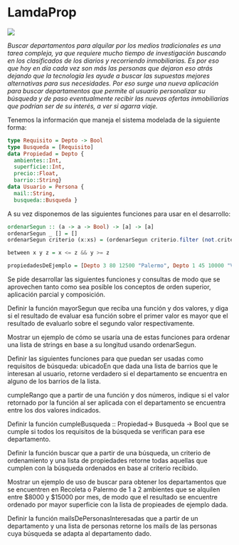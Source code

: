 # LamdaProp

![](lambdaprop.JPG)

*Buscar departamentos para alquilar por los medios tradicionales es una tarea compleja, ya que requiere mucho tiempo de investigación buscando en los clasificados de los diarios y recorriendo inmobiliarias. Es por eso que hoy en día cada vez son más las personas que dejaron eso atrás dejando que la tecnología les ayude a buscar las supuestas mejores alternativas para sus necesidades.
Por eso surge una nueva aplicación para buscar departamentos que permite al usuario personalizar su búsqueda y de paso eventualmente recibir las nuevas ofertas inmobiliarias que podrían ser de su interés, a ver si agarra viaje.*

Tenemos la información que maneja el sistema modelada de la siguiente forma:

~~~Haskell
type Requisito = Depto -> Bool
type Busqueda = [Requisito]
data Propiedad = Depto {
  ambientes::Int, 
  superficie::Int, 
  precio::Float, 
  barrio::String}
data Usuario = Persona {
  mail::String, 
  busqueda::Busqueda }
~~~

A su vez disponemos de las siguientes funciones para usar en el desarrollo:

~~~Haskell
ordenarSegun :: (a -> a -> Bool) -> [a] -> [a]
ordenarSegun _ [] = []
ordenarSegun criterio (x:xs) = (ordenarSegun criterio.filter (not.criterio x)) xs ++ [x] ++ (ordenarSegun criterio.filter (criterio x)) xs

between x y z = x <= z && y >= z

propiedadesDeEjemplo = [Depto 3 80 12500 "Palermo", Depto 1 45 10000 "Villa  Urquiza", Depto 2 50 16000 "Palermo", Depto 1 45 10500 "Recoleta"]
~~~


Se pide desarrollar las siguientes funciones y consultas de modo que se aprovechen tanto como sea posible los conceptos de orden superior, aplicación parcial y composición.

Definir la función mayorSegun que reciba una función y dos valores, y diga si el resultado de evaluar esa función sobre el primer valor es mayor que el resultado de evaluarlo sobre el segundo valor respectivamente.

Mostrar un ejemplo de cómo se usaría una de estas funciones para ordenar una lista de strings en base a su longitud usando ordenarSegun.

Definir las siguientes funciones para que puedan ser usadas como requisitos de búsqueda:
ubicadoEn que dada una lista de barrios que le interesan al usuario, retorne verdadero si el departamento se encuentra en alguno de los barrios de la lista.

cumpleRango que a partir de una función y dos números, indique si el valor retornado por la función al ser aplicada con el departamento se encuentra entre los dos valores indicados.


Definir la función 
cumpleBusqueda :: Propiedad-> Busqueda -> Bool 
que se cumple si todos los requisitos de la búsqueda se verifican para ese departamento.

Definir la función buscar que a partir de una búsqueda, un criterio de ordenamiento y una lista de propiedades retorne todas aquellas que cumplen con la búsqueda ordenados en base al criterio recibido.

Mostrar un ejemplo de uso de buscar para obtener los departamentos que se encuentren en Recoleta o Palermo de 1 a 2 ambientes que se alquilen entre $8000 y $15000 por mes, de modo que el resultado se encuentre ordenado por mayor superficie con la lista de propieades de ejemplo dada.

Definir la función mailsDePersonasInteresadas que a partir de un departamento y una lista de personas retorne los mails de las personas cuya búsqueda se adapta al departamento dado.

